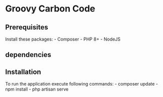 # Groovy Carbon Code

## Prerequisites
Install these packages:
    - Composer
    - PHP 8+
    - NodeJS
## dependencies

## Installation
To run the application execute following commands:
    - composer update
    - npm install
    - php artisan serve